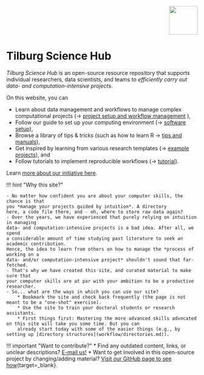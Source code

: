 <p align="right">
  <img height="75" src="tilburgsciencehub.png">
</p>

# Tilburg Science Hub

*Tilburg Science Hub* is an open-source resource repository that supports individual researchers, data scientists, and teams to *efficiently carry out data- and computation-intensive projects*.

On this website, you can

- Learn about data management and workflows to manage complex computational projects (&rarr; [project setup and workflow management](workflow/) ),
- Follow our guide to set up your computing environment (&rarr; [software setup](setup/)),
- Browse a library of tips & tricks (such as how to learn R &rarr; [tips and manuals](tips/learn_R.md)),
- Get inspired by learning from various research templates (&rarr; [example projects](examples/)), and
- Follow tutorials to implement reproducible workflows (&rarr; [tutorial](tutorial/)).

Learn [more about our initiative here](about.md).

<!--Our roadmap for future releases of this site include:

- guidelines on *creating R packages*, and
- a tutorial and code to *efficiently managing large-sclae web data collections using scraping/APIs and (un)structured databases*.
-->

!!! hint "Why this site?"

    - No matter how confident you are about your computer skills, the chance is that
    you *manage your projects guided by intuition*. A directory
    here, a code file there, and - oh, where to store raw data again?
    - Over the years, we have experienced that purely relying on intuition in managing
    data- and computation-intensive projects is a bad idea. After all, we spend
    a considerable amount of time studying past literature to seek an academic contribution.
    Hence, the idea to learn from others on how to manage the *process of working on a
    data- and/or computation-intensive project* shouldn't sound that far-fetched.
    - That's why we have created this site, and curated material to make sure that
    your computer skills are at par with your ambition to be a productive researcher.
    - So... what are the ways in which you can use our site?
        * Bookmark the site and check back frequently (the page is not meant to be a "one-shot" exercise).
        * Use the site to train your doctoral students or research assistants.
        * First things first: Mastering the more advanced skills advocated on this site will take you some time. But you can
        already start today with some of the easier things (e.g., by setting up [directory structures](workflow/directories.md)).

!!! important "Want to contribute?"
    	  * Find any outdated content, links, or unclear descriptions? [E-mail us!](mailto:h.datta@tilburguniversity.edu)
        * Want to get involved in this open-source project by changing/adding material? [Visit our GitHub page to see how](https://github.com/hannesdatta/tilburg-science-hub/blob/tilburg-update/CONTRIBUTING.md){target=_blank}.
